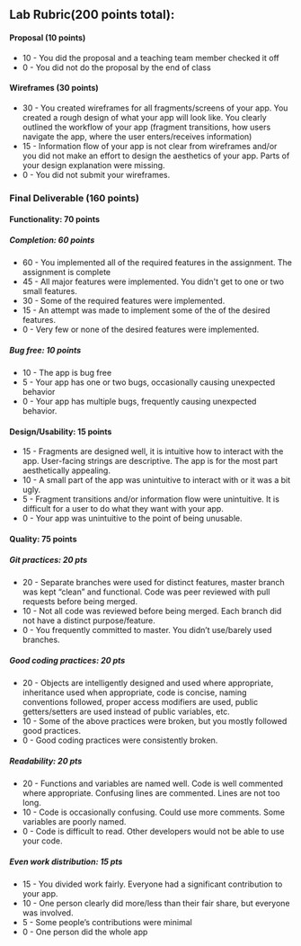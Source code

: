 ## Lab Rubric(200 points total):

#### Proposal (10 points)
* 10 - You did the proposal and a teaching team member checked it off
* 0 - You did not do the proposal by the end of class

#### Wireframes (30 points)
* 30 - You created wireframes for all fragments/screens of your app. You created a rough design of what your app will look like. You clearly outlined the workflow of your app (fragment transitions, how users navigate the app, where the user enters/receives information)
* 15 - Information flow of your app is not clear from wireframes and/or you did not make an effort to design the aesthetics of your app. Parts of your design explanation were missing.
* 0 - You did not submit your wireframes.

### Final Deliverable (160 points)
#### Functionality: 70 points
##### Completion: 60 points
* 60 - You implemented all of the required features in the assignment. The assignment is complete
* 45 - All major features were implemented. You didn't get to one or two small features.
* 30 - Some of the required features were implemented.
* 15 - An attempt was made to implement some of the of the desired features.
* 0 - Very few or none of the desired features were implemented.

##### Bug free: 10 points
* 10 - The app is bug free
* 5 - Your app has one or two bugs, occasionally causing unexpected behavior
* 0 - Your app has multiple bugs, frequently causing unexpected behavior.


#### Design/Usability: 15 points
* 15 - Fragments are designed well, it is intuitive how to interact with the app.  User-facing strings are descriptive. The app is for the most part aesthetically appealing.
* 10 - A small part of the app was unintuitive to interact with or it was a bit ugly.
* 5 - Fragment transitions and/or information flow were unintuitive. It is difficult for a user to do what they want with your app.
* 0 - Your app was unintuitive to the point of being unusable.

#### Quality: 75 points

##### Git practices: 20 pts

* 20 - Separate branches were used for distinct features, master branch was kept “clean” and functional. Code was peer reviewed with pull requests before being merged.
* 10 - Not all code was reviewed before being merged. Each branch did not have a distinct purpose/feature.
* 0 - You frequently committed to master. You didn’t use/barely used branches.

##### Good coding practices: 20 pts

* 20 - Objects are intelligently designed and used where appropriate, inheritance used when appropriate, code is concise, naming conventions followed, proper access modifiers are used, public getters/setters are used instead of public variables, etc.
* 10 - Some of the above practices were broken, but you mostly followed good practices.
* 0 - Good coding practices were consistently broken.

##### Readability: 20 pts
* 20 - Functions and variables are named well. Code is well commented where appropriate. Confusing lines are commented. Lines are not too long.
* 10 - Code is occasionally confusing. Could use more comments. Some variables are poorly named.
* 0 - Code is difficult to read. Other developers would not be able to use your code.

##### Even work distribution: 15 pts
* 15 - You divided work fairly. Everyone had a significant contribution to your app.
* 10 - One person clearly did more/less than their fair share, but everyone was involved.
* 5 - Some people’s contributions were minimal
* 0 - One person did the whole app

